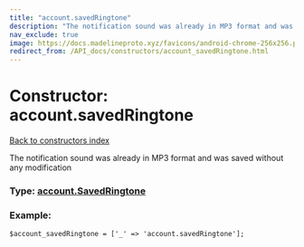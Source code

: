 ```yaml
---
title: "account.savedRingtone"
description: "The notification sound was already in MP3 format and was saved without any modification"
nav_exclude: true
image: https://docs.madelineproto.xyz/favicons/android-chrome-256x256.png
redirect_from: /API_docs/constructors/account_savedRingtone.html
---
```

# Constructor: account.savedRingtone  
[Back to constructors index](/API_docs/constructors/index.html)



The notification sound was already in MP3 format and was saved without any modification




### Type: [account.SavedRingtone](/API_docs/types/account.SavedRingtone.html)


### Example:

```
$account_savedRingtone = ['_' => 'account.savedRingtone'];
```  
